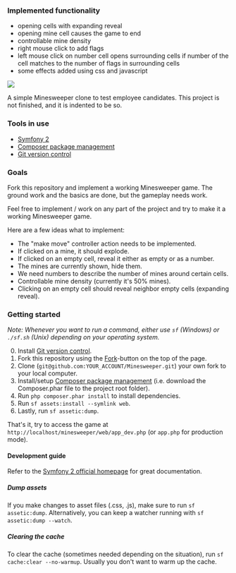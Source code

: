 ### Implemented functionality
* opening cells with expanding reveal
* opening mine cell causes the game to end
* controllable mine density
* right mouse click to add flags
* left mouse click on number cell opens surrounding cells if number of the cell matches to the number of flags in surrounding cells
* some effects added using css and javascript

<img src="https://raw.github.com/mikkoarminen/Minesweeper/master/screenshot.png" />

A simple Minesweeper clone to test employee candidates. This project is not finished, and it is indented to be so.

### Tools in use

* [Symfony 2](http://symfony.com)
* [Composer package management](http://getcomposer.org)
* [Git version control](http://git-scm.org)

### Goals

Fork this repository and implement a working Minesweeper game. The ground work and the basics are done, but the gameplay needs work.

Feel free to implement / work on any part of the project and try to make it a working Minesweeper game.

Here are a few ideas what to implement:

* The "make move" controller action needs to be implemented.
 * If clicked on a mine, it should explode.
 * If clicked on an empty cell, reveal it either as empty or as a number.
* The mines are currently shown, hide them.
* We need numbers to describe the number of mines around certain cells.
* Controllable mine density (currently it's 50% mines).
* Clicking on an empty cell should reveal neighbor empty cells (expanding reveal).
 
### Getting started

_Note: Whenever you want to run a command, either use `sf` (Windows) or `./sf.sh` (Unix) depending on your operating system._

0. Install [Git version control](http://git-scm.org).
0. Fork this repository using the [Fork](https://github.com/Loiste/Minesweeper/fork_select)-button on the top of the page.
0. Clone (`git@github.com:YOUR_ACCOUNT/Minesweeper.git`) your own fork to your local computer.
0. Install/setup [Composer package management](http://getcomposer.org) (i.e. download the Composer.phar file to the project root folder).
0. Run `php composer.phar install` to install dependencies.
0. Run `sf assets:install --symlink web`.
0. Lastly, run `sf assetic:dump`.

That's it, try to access the game at `http://localhost/minesweeper/web/app_dev.php` (or `app.php` for production mode).

#### Development guide

Refer to the [Symfony 2 official homepage](http://symfony.com) for great documentation.

##### Dump assets
If you make changes to asset files (.css, .js), make sure to run `sf assetic:dump`. Alternatively, you can keep a watcher running with `sf assetic:dump --watch`.

##### Clearing the cache
To clear the cache (sometimes needed depending on the situation), run `sf cache:clear --no-warmup`. Usually you don't want to warm up the cache.

